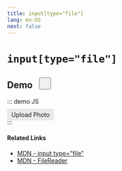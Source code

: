```yaml
---
title: input[type="file"]
lang: en-US
next: false
---
```


<Icon iconSuffix="js" />

# `input[type="file"]`

## Demo <Button icon="codepen" type="link" link="https://codepen.io/uvoro/pen/bXMbwo" style="width: 28px; height: 28px; margin-left: 10px;" />

::: demo JS
<html>
  <div class="demo-code-block">
    <input
      type="file"
      id="input-file"
      name="input-file"
      accept="image/*"
      onchange={handleFileChange}
      hidden
    />
    <label class="btn-upload" for="input-file" role="button">
      Upload Photo
    </label>
  </div>
</html>
<script>
(() => {
// handles changes in input[type="file"]
const handleFileChange = () => {
  const fileUploader = document.querySelector('#input-file');
  const getFile = fileUploader.files
  if (getFile.length !== 0) {
    const uploadedFile = getFile[0];
    readFile(uploadedFile);
  }
}
// FileReader
const readFile = (uploadedFile) => {
  if (uploadedFile) {
    const reader = new FileReader();
    reader.onload = () => {
      const parent = document.querySelector('.preview-box');
      // render html for a preview of image uploaded
      parent.innerHTML = `<img class="preview-content" src=${reader.result} />`;
    };
    // reader converts image file to Data URL
    reader.readAsDataURL(uploadedFile);
  }
};
})();
</script>
<style>
  .btn-upload {
    padding: 5px 10px;
    background-color: #eaeaea;
    cursor: pointer;
  }
</style>
:::

#### Related Links
- [MDN - input type="file"](https://developer.mozilla.org/en-US/docs/Web/HTML/Element/input/file)
- [MDN - FileReader](https://developer.mozilla.org/en-US/docs/Web/API/FileReader)
